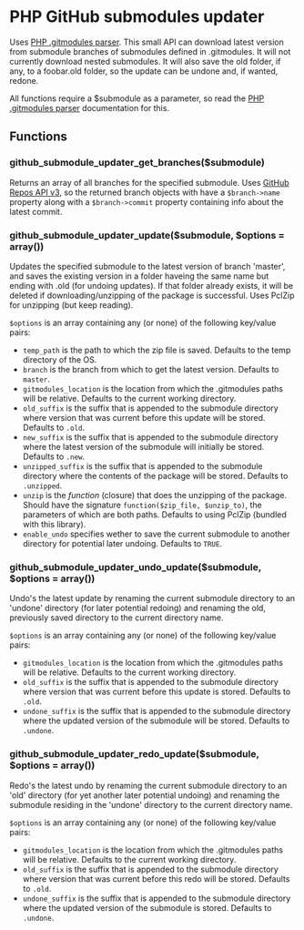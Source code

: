 PHP GitHub submodules updater
=============================

Uses [PHP .gitmodules parser](https://github.com/bornemix/gitmodules-parser). This small API can download latest version from submodule branches of submodules defined in .gitmodules. It will not currently download nested submodules. It will also save the old folder, if any, to a foobar.old folder, so the update can be undone and, if wanted, redone.

All functions require a $submodule as a parameter, so read the [PHP .gitmodules parser](https://github.com/bornemix/gitmodules-parser) documentation for this.

Functions
---------

### github_submodule_updater_get_branches($submodule)

Returns an array of all branches for the specified submodule. Uses [GitHub Repos API v3](http://developer.github.com/v3/repos/#list-branches), so the returned branch objects with have a ```$branch->name``` property along with a ```$branch->commit``` property containing info about the latest commit.

### github_submodule_updater_update($submodule, $options = array())

Updates the specified submodule to the latest version of branch 'master', and saves the existing version in a folder haveing the same name but ending with .old (for undoing updates). If that folder already exists, it will be deleted if downloading/unzipping of the package is successful. Uses PclZip for unzipping (but keep reading).

```$options``` is an array containing any (or none) of the following key/value pairs:

* ```temp_path``` is the path to which the zip file is saved. Defaults to the temp directory of the OS.
* ```branch``` is the branch from which to get the latest version. Defaults to ```master```.
* ```gitmodules_location``` is the location from which the .gitmodules paths will be relative. Defaults to the current working directory.
* ```old_suffix``` is the suffix that is appended to the submodule directory where version that was current before this update will be stored. Defaults to ```.old```.
* ```new_suffix``` is the suffix that is appended to the submodule directory where the latest version of the submodule will initially be stored. Defaults to ```.new```.
* ```unzipped_suffix``` is the suffix that is appended to the submodule directory where the contents of the package will be stored. Defaults to  ```.unzipped```.
* ```unzip``` is the *function* (closure) that does the unzipping of the package. Should have the signature ```function($zip_file, $unzip_to)```, the parameters of which are both paths. Defaults to using PclZip (bundled with this library).
* ```enable_undo``` specifies wether to save the current submodule to another directory for potential later undoing. Defaults to ```TRUE```.

### github_submodule_updater_undo_update($submodule, $options = array())

Undo's the latest update by renaming the current submodule directory to an 'undone' directory (for later potential redoing) and renaming the old, previously saved directory to the current directory name.

```$options``` is an array containing any (or none) of the following key/value pairs:

* ```gitmodules_location``` is the location from which the .gitmodules paths will be relative. Defaults to the current working directory.
* ```old_suffix``` is the suffix that is appended to the submodule directory where version that was current before this update is stored. Defaults to ```.old```.
* ```undone_suffix``` is the suffix that is appended to the submodule directory where the updated version of the submodule will be stored. Defaults to ```.undone```.

### github_submodule_updater_redo_update($submodule, $options = array())

Redo's the latest undo by renaming the current submodule directory to an 'old' directory (for yet another later potential undoing) and renaming the submodule residing in the 'undone' directory to the current directory name.

```$options``` is an array containing any (or none) of the following key/value pairs:

* ```gitmodules_location``` is the location from which the .gitmodules paths will be relative. Defaults to the current working directory.
* ```old_suffix``` is the suffix that is appended to the submodule directory where version that was current before this redo will be stored. Defaults to ```.old```.
* ```undone_suffix``` is the suffix that is appended to the submodule directory where the updated version of the submodule is stored. Defaults to ```.undone```.